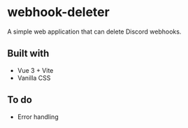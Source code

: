 # webhook-deleter

A simple web application that can delete Discord webhooks.

## Built with

- Vue 3 + Vite
- Vanilla CSS

## To do

- Error handling

